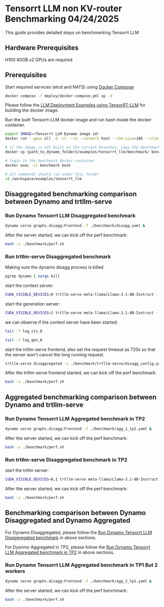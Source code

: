 # Tensorrt LLM non KV-router Benchmarking 04/24/2025

This guide provides detailed steps on benchmarking Tensorrt LLM

## Hardware Prerequisites

H100 80GB x2 GPUs are required

## Prerequisites

Start required services (etcd and NATS) using [Docker Compose](../../deploy/docker-compose.yml)
```bash
docker compose -f deploy/docker-compose.yml up -d
```

Please follow the [LLM Deployment Examples using TensorRT-LLM](./README.md) for building the docker image. 

Run the built Tensorrt-LLM docker image and run bash inside the docker container. 

```bash
export IMAGE=<Tensorrt LLM Dynamo image id>
docker run --gpus all -d -it --rm --network host --shm-size=10G --ulimit memlock=-1 --ulimit stack=67108864 -w /workspace --cap-add CAP_SYS_PTRACE --ipc host -v ${HOME}/.cache/huggingface:/root/.cache/huggingface --name benchmark "$IMAGE"

# if the image is not built on the current branches, copy the benchmark dir into the image
docker cp {path_to_dynamo_folder}/examples/tensorrt_llm/benchmark/ benchmark:/workspace/examples/tensorrt_llm/

# login to the benchmark docker container
docker exec -it benchmark bash

# all commands should run under this folder
cd /workspace/examples/tensorrt_llm
```

## Disaggregated benchmarking comparison between Dynamo and trtllm-serve

### Run Dynamo Tensorrt LLM Disaggregated benchmark

```bash
dynamo serve graphs.disagg:Frontend -f ./benchmark/disagg.yaml &
```

After the server started, we can kick off the perf benchmark:

```bash
bash -x ./benchmark/perf.sh
```

### Run trtllm-serve Disaggregated benchmark

Making sure the dynamo disagg process is killed
```bash
pgrep dynamo | xargs kill
```

start the context server:
```bash
CUDA_VISIBLE_DEVICES=0 trtllm-serve meta-llama/Llama-3.1-8B-Instruct --host localhost --port 8001 --backend pytorch --trust_remote_code --extra_llm_api_options ./benchmark/trtllm-serve/extra-llm-api-config-ctx.yaml &> log_ctx_0 &
```

start the generation server:
```bash
CUDA_VISIBLE_DEVICES=1 trtllm-serve meta-llama/Llama-3.1-8B-Instruct --host localhost --port 8002 --backend pytorch --trust_remote_code --extra_llm_api_options ./benchmark/trtllm-serve/extra-llm-api-config-gen.yaml &> log_gen_0 &
```

we can observe if the context server have been started:
```bash
tail -f log_ctx_0
```
```bash
tail -f log_gen_0
```

start the trtllm-serve frontend, also set the request timeout as 720s so that the server won't cancel the long running request.
```bash
trtllm-serve disaggregated -c ./benchmark/trtllm-serve/disagg_config.yaml -r 720 &
```

After the trtllm-serve frontend started, we can kick off the perf benchmark:

```bash
bash -x ./benchmark/perf.sh
```

## Aggregated benchmarking comparison between Dynamo and trtllm-serve

### Run Dynamo Tensorrt LLM Aggregated benchmark in TP2

```bash
dynamo serve graphs.disagg:Frontend -f ./benchmark/agg_1_tp2.yaml &
```

After the server started, we can kick off the perf benchmark:

```bash
bash -x ./benchmark/perf.sh
```

### Run trtllm-serve Disaggregated benchmark in TP2

start the trtllm server:
```bash
CUDA_VISIBLE_DEVICES=0,1 trtllm-serve meta-llama/Llama-3.1-8B-Instruct --host localhost --port 8000 --backend pytorch --trust_remote_code --tp_size 2 --extra_llm_api_options ./benchmark/trtllm-serve/extra-llm-api-config-agg.yaml &> log_ctx_0 &
```

After the server started, we can kick off the perf benchmark:

```bash
bash -x ./benchmark/perf.sh
```

## Benchmarking comparison between Dynamo Disaggregated and Dynamo Aggregated

For Dynamo Disaggregated, please follow the [Run Dynamo Tensorrt LLM Disaggregated benchmark](#run-dynamo-tensorrt-llm-disaggregated-benchmark) in above sections. 

For Dyanmo Aggregated in TP2, please follow the [Run Dynamo Tensorrt LLM Aggregated benchmark in TP2](#run-dynamo-tensorrt-llm-aggregated-benchmark-in-tp2) in above sections.

### Run Dynamo Tensorrt LLM Aggregated benchmark in TP1 But 2 workers

```bash
dynamo serve graphs.disagg:Frontend -f ./benchmark/agg_2_tp1.yaml &
```

After the server started, we can kick off the perf benchmark:

```bash
bash -x ./benchmark/perf.sh
```
